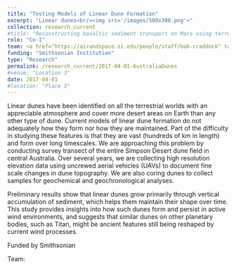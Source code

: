 ```yaml
---
title: "Testing Models of Linear Dune Formation"
excerpt: "Linear dunes<br/><img src='/images/500x300.png'>"
collection: research_current
#title: "Reconstructing basaltic sediment transport on Mars using terrestrial analogues"
role: "Co-I"
team: <a href="https://airandspace.si.edu/people/staff/bob-craddock" target="_blank" rel="noopener noreferrer">Robert Craddock</a> (PI; Smithsonian), Corbin Kling (Planet Labs), Adam Milewski (University of Georgia), Stephen Tooth (Aberystwyth University)
funding: "Smithsonian Institution"
type: "Research"
permalink: /research_current/2017-04-01-AustraliaDunes
#venue: "Location 3"
date: 2017-04-01
#location: "Place 3"
---
```



Linear dunes have been identified on all the terrestrial worlds with an appreciable atmosphere and cover more desert areas on Earth than any other type of dune. Current models of linear dune formation do not adequately how they form nor how they are maintained. Part of the difficulty in studying these features is that they are vast (hundreds of km in length) and form over long timescales. We are approaching this problem by conducting survey transect of the entire Simpson Desert dune field in central Australia. Over several years, we are collecting high resolution elevation data using uncrewed aerial vehicles (UAVs) to document fine scale changes in dune topography. We are also coring dunes to collect samples for geochemical and geochronological analyses. 

Preliminary results show that linear dunes grow primarily through vertical accumulation of sediment, which helps them maintain their shape over time. This study provides insights into how such dunes form and persist in active wind environments, and suggests that similar dunes on other planetary bodies, such as Titan, might be ancient features still being reshaped by current wind processes.

Funded by Smithsonian

Team: 